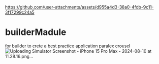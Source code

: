 

https://github.com/user-attachments/assets/d955a4d3-38a0-4fdb-9c11-3f17299c24a5

# builderMadule
for builder to crete a best practice application
paralex crousel ![Uploading Simulator Screenshot - iPhone 15 Pro Max - 2024-08-10 at 11.28.16.png…]()

